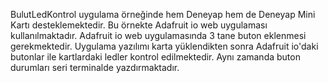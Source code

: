 BulutLedKontrol uygulama örneğinde hem Deneyap hem de Deneyap Mini Kartı desteklemektedir.
Bu örnekte Adafruit io web uygulaması kullanılmaktadır. Adafruit io web uygulamasında 3 tane buton eklenmesi gerekmektedir. Uygulama yazılımı karta yüklendikten sonra Adafruit io'daki butonlar ile kartlardaki ledler kontrol edilmektedir. Aynı zamanda buton durumları seri terminalde yazdırmaktadır.
